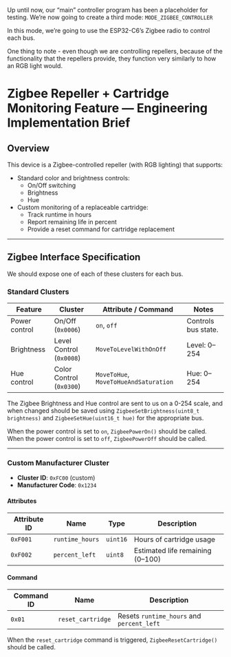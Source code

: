 Up until now, our “main” controller program has been a placeholder for testing. We’re now going to create a third mode: `MODE_ZIGBEE_CONTROLLER`

In this mode, we’re going to use the ESP32-C6’s Zigbee radio to control each bus.

One thing to note - even though we are controlling repellers, because of the functionality that the repellers provide, they function very similarly to how an RGB light would. 


# Zigbee Repeller + Cartridge Monitoring Feature — Engineering Implementation Brief

## Overview

This device is a Zigbee-controlled repeller (with RGB lighting) that supports:

- Standard color and brightness controls:
  - On/Off switching
  - Brightness
  - Hue
- Custom monitoring of a replaceable cartridge:
  - Track runtime in hours
  - Report remaining life in percent
  - Provide a reset command for cartridge replacement

---

## Zigbee Interface Specification

We should expose one of each of these clusters for each bus.

### Standard Clusters

| Feature           | Cluster                  | Attribute / Command                   | Notes                |
|-------------------|--------------------------|---------------------------------------|----------------------|
| Power control     | On/Off (`0x0006`)        | `on`, `off`                           | Controls bus state.  |
| Brightness        | Level Control (`0x0008`) | `MoveToLevelWithOnOff`                | Level: 0–254         |
| Hue control       | Color Control (`0x0300`) | `MoveToHue`, `MoveToHueAndSaturation` | Hue: 0–254           |

The Zigbee Brightness and Hue control are sent to us on a 0-254 scale, and when changed should be saved using `ZigbeeSetBrightness(uint8_t brightness)` and `ZigbeeSetHue(uint16_t hue)` for the appropriate bus.

When the power control is set to `on`, `ZigbeePowerOn()` should be called. When the power control is set to `off`, `ZigbeePowerOff` should be called.

---

### Custom Manufacturer Cluster

- **Cluster ID**: `0xFC00` (custom)
- **Manufacturer Code**: `0x1234`

#### Attributes

| Attribute ID | Name             | Type     | Description                      |
|--------------|------------------|----------|----------------------------------|
| `0xF001`     | `runtime_hours`  | `uint16` | Hours of cartridge usage         |
| `0xF002`     | `percent_left`   | `uint8`  | Estimated life remaining (0–100) |

#### Command

| Command ID | Name             | Description                                  |
|------------|------------------|----------------------------------------------|
| `0x01`     | `reset_cartridge`| Resets `runtime_hours` and `percent_left`    |

When the `reset_cartridge` command is triggered, `ZigbeeResetCartridge()` should be called. 